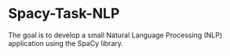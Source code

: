 # Spacy-Task-NLP
The goal is to develop a small Natural Language Processing (NLP) application using the SpaCy library. 
